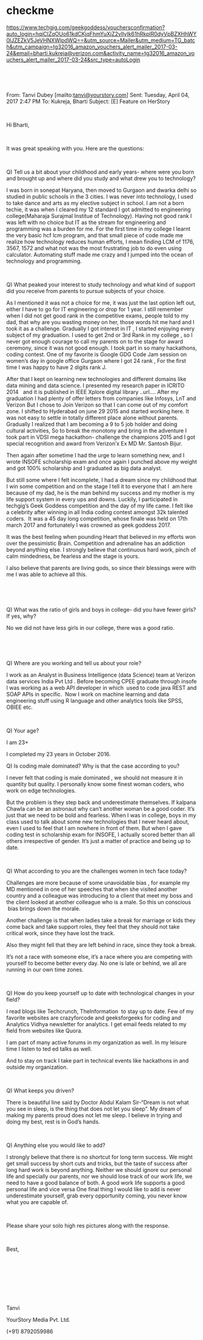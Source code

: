 # checkme
https://www.techgig.com/geekgoddess/vouchersconfirmation?auto_login=hqiClZqOUo61kdCKjqFhmYuXjZ2vlIyIk61hRkplR0dyVpBZXHhWY0lJZEZkV5JeVHNXWlpdWQ==&utm_source=Mailer&utm_medium=TG_batch&utm_campaign=tg32016_amazon_vouchers_alert_mailer_2017-03-24&email=bharti.kukreja@verizon.com&activity_name=tg32016_amazon_vouchers_alert_mailer_2017-03-24&src_type=autoLogin



 

 

From: Tanvi Dubey
[mailto:tanvi@yourstory.com] 
Sent: Tuesday, April 04, 2017 2:47 PM
To: Kukreja, Bharti
Subject: [E] Feature on HerStory

 

Hi Bharti,

 

It was great
speaking with you. Here are the questions: 

 

Q) Tell us a bit about your childhood and early years-
where were you born and brought up and where did you study and what drew you to
technology? 

I was born
in sonepat Haryana, then moved to Gurgaon and dwarka delhi so studied in public
schools in the 3 cities. I was never into technology, I used to take dance and
arts as my elective subject in school. I am not a born techie, it was when I cleared
my 12 standard I got admitted to engineering college(Maharaja Surajmal Institue
of Technology). Having not good rank I was left with no choice but IT as the
stream for engineering and programming was a burden for me. For the first time
in my college I learnt the very basic hcf lcm program, and that small piece of
code made me realize how technology reduces human efforts, I mean finding LCM
of 1176, 3567, 1572 and what not was the most frustrating job to do even using
calculator. Automating stuff made me crazy and I jumped into the ocean of
technology and programming.

 

Q) What peaked your interest to study technology and
what kind of support did you receive from parents to pursue subjects of your
choice. 

As I
mentioned it was not a choice for me, it was just the last option left out,
either I have to go for IT engineering or drop for 1 year. I still remember
when I did not get good rank in the competitive exams, people told to my dad, that
why are you wasting money on her, those words hit me hard and I took it as a
challenge. Gradually I got interest in IT , I started enjoying every subject of
my graduation. I used to get 2nd or 3rd Rank in my
college , so I never got enough courage to call my parents on to the stage for
award ceremony, since it was not good enough. I took part in so many hackathons,
coding contest. One of my favorite is Google GDG Code Jam session on women’s
day in google office Gurgaon where I got 24 rank , For the first time I was
happy to have 2 digits rank J. 

After that I
kept on learning new technologies and different domains like data mining and
data science. I presented my research paper in ICRITO 2014   and it
is published in IEEE Xplore digital library ..url…. After my graduation I had
plenty of offer letters from companies like Infosys, LnT and Verizon But I
chose to Join Verizon so that I can come out of my comfort zone. I shifted to Hyderabad
on june 29 2015 and started working here. It was not easy to settle in totally
different place alone without parents. Gradually I realized that I am becoming
a 9 to 5 job holder and doing cultural activities, So to break the monotony and
bring in the adventure I took part in VDSI mega hackathon- challenge the
champions 2015 and I got special recognition and award from Verizon’x Ex MD Mr.
Santosh Bijur. 

Then again after
sometime I had the urge to learn something new, and I wrote INSOFE scholarship
exam and once again I punched above my weight and got 100% scholarship and I
graduated as big data analyst. 

But still
some where I felt incomplete, I had a dream since my childhood that I win some
competition and on the stage I tell it to everyone that I  am here because of my dad, he is the man
behind my success and my mother is my life support system in every ups and
downs. Luckily, I participated in techgig’s Geek Goddess competition and the
day of my life came. I felt like a celebrity after winning in all India coding
contest amongst 32k talented coders.  It
was a 45 day long competition, whose finale was held on 17th march
2017 and fortunately I was crowned as geek goddess 2017.

It was the
best feeling when pounding Heart that believed in my efforts won over the
pessimistic Brain. Competition and adrenaline has an addiction beyond anything
else. I strongly believe that continuous hard work, pinch of calm mindedness, be
fearless and the stage is yours. 

I also
believe that parents are living gods, so since their blessings were with me I
was able to achieve all this.

 

 

Q) What was the ratio of girls and boys in college- did
you have fewer girls? If yes, why? 

No we did
not have less girls in our college, there was a good ratio.

 

 

Q) Where are you working and tell us about your
role? 

I work as an
Analyst in Business Intelligence (data Science) team at Verizon data services
India Pvt Ltd . Before becoming CPEE graduate through insofe I was working as a
web API developer in which  used to code
java REST and SOAP APIs in specific.  Now
I work on machine learning and data engineering stuff using R language and
other analytics tools like SPSS, OBIEE etc.

 

Q) Your age? 

I am 23+

I completed my 23
years in October 2016.

Q) Is coding male dominated? Why is that the case
according to you? 

I never felt
that coding is male dominated , we should not measure it in quantity but
quality. I personally know some finest woman coders, who work on edge
technologies. 

But the
problem is they step back and underestimate themselves. If kalpana Chawla can
be an astronaut why can’t another woman be a good coder. It’s just that we need
to be bold and fearless. When I was in college, boys in my class used to talk
about some new technologies that I never heard about, even I used to feel that
I am nowhere in front of them. But when I gave coding test in scholarship exam
for INSOFE, I actually scored better than all others irrespective of gender. It’s
just a matter of practice and being up to date.

 

Q) What according to you are the challenges women in tech face
today? 

Challenges
are more because of some unavoidable bias , for example my MD mentioned in one
of her speeches that when she visited another country and a colleague was
introducing to a client that meet my boss and the client looked at another
colleague who is a male. So this un conscious  bias brings down the morale.

Another challenge
is that when ladies take a break for marriage or kids they come back and take
support roles, they feel that they should not take critical work, since they
have lost the track.

Also they might
fell that they are left behind in race, since they took a break.

It’s not a
race with someone else, it’s a race where you are competing with yourself to
become better every day. No one is late or behind, we all are running in our
own time zones.

 

Q) How do you keep yourself up to date with
technological changes in your field?

I read blogs
like Techcrunch, TheInformation  to stay
up to date. Few of my favorite websites are crazyforcode and geeksforgeeks for
coding and Analytics Vidhya newsletter for analytics. I get email feeds related
to my field from websites like Quora.

I am part of
many active forums in my organization as well. In my leisure time I listen to
ted ed talks as well.

And to stay on track
I take part in technical events like hackathons in and outside my organization. 

 

Q) What keeps you driven?

There is
beautiful line said by Doctor Abdul Kalam Sir-“Dream is not what you see in
sleep, is the thing that does not let you sleep”. My dream of making my parents
proud does not let me sleep. I believe in trying and doing my best, rest is in
God’s hands.

 

Q) Anything else you would like to add?

I strongly believe
that there is no shortcut for long term success. We might get small success by
short cuts and tricks, but the taste of success after long hard work is beyond
anything. Neither we should ignore our personal life and specially our parents,
nor we should lose track of our work life, we need to have a good balance of
both. A good work life supports a good personal life and vice versa One final
thing I would like to add is never underestimate yourself, grab every
opportunity coming, you never know what you are capable of. 

 

Please share your solo high res pictures along
with the response.

 

Best,

 

 

 

 

Tanvi

YourStory Media
Pvt. Ltd.

(+91) 8792059986

 

 

 

 

 

 

 

 



 

